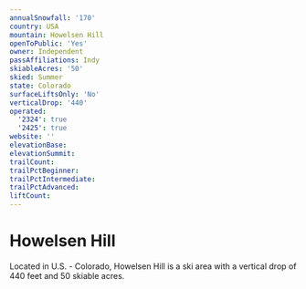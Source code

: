 ```yaml
---
annualSnowfall: '170'
country: USA
mountain: Howelsen Hill
openToPublic: 'Yes'
owner: Independent
passAffiliations: Indy
skiableAcres: '50'
skied: Summer
state: Colorado
surfaceLiftsOnly: 'No'
verticalDrop: '440'
operated:
  '2324': true
  '2425': true
website: ''
elevationBase:
elevationSummit:
trailCount:
trailPctBeginner:
trailPctIntermediate:
trailPctAdvanced:
liftCount:
---
```



# Howelsen Hill

Located in U.S. - Colorado, Howelsen Hill is a ski area with a vertical drop of 440 feet and 50 skiable acres.
